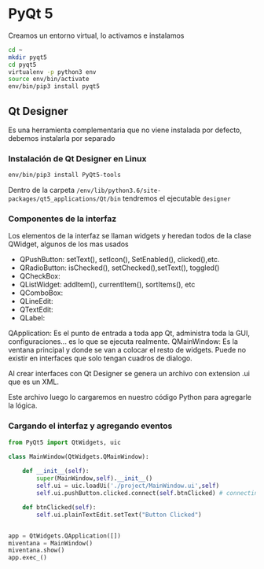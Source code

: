 # PyQt 5

Creamos un entorno virtual, lo activamos e instalamos

```bash
cd ~
mkdir pyqt5
cd pyqt5
virtualenv -p python3 env
source env/bin/activate
env/bin/pip3 install pyqt5
```

## Qt Designer

Es una herramienta complementaria que no viene instalada por defecto, debemos instalarla por separado

### Instalación de Qt Designer en Linux

```bash
env/bin/pip3 install PyQt5-tools
```

Dentro de la carpeta ```/env/lib/python3.6/site-packages/qt5_applications/Qt/bin``` tendremos el ejecutable ```designer```

### Componentes de la interfaz

Los elementos de la interfaz se llaman widgets y heredan todos de la clase QWidget, algunos de los mas usados

* QPushButton: setText(), setIcon(), SetEnabled(), clicked(),etc.
* QRadioButton: isChecked(), setChecked(),setText(), toggled()
* QCheckBox:
* QListWidget: addItem(), currentItem(), sortItems(), etc
* QComboBox:
* QLineEdit:
* QTextEdit:
* QLabel:

QApplication: Es el punto de entrada a toda app Qt, administra toda la GUI, configuraciones... es lo que se ejecuta realmente.
QMainWindow: Es la ventana principal y donde se van a colocar el resto de widgets. Puede no existir en interfaces que solo tengan cuadros de dialogo.

Al crear interfaces con Qt Designer se genera un archivo con extension .ui que es un XML.

Este archivo luego lo cargaremos en nuestro código Python para agregarle la lógica.


### Cargando el interfaz y agregando eventos

```python
from PyQt5 import QtWidgets, uic

class MainWindow(QtWidgets.QMainWindow):
    
    def __init__(self):
        super(MainWindow,self).__init__()
        self.ui = uic.loadUi('./project/MainWindow.ui',self)
        self.ui.pushButton.clicked.connect(self.btnClicked) # connecting the clicked signal with btnClicked slot

    def btnClicked(self):
        self.ui.plainTextEdit.setText("Button Clicked")


app = QtWidgets.QApplication([])
miventana = MainWindow()
miventana.show()
app.exec_()
```
